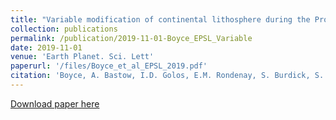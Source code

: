 ```yaml
---
title: "Variable modification of continental lithosphere during the Proterozoic Grenville orogeny: Evidence from teleseismic P-wave tomography"
collection: publications
permalink: /publication/2019-11-01-Boyce_EPSL_Variable
date: 2019-11-01
venue: 'Earth Planet. Sci. Lett'
paperurl: '/files/Boyce_et_al_EPSL_2019.pdf'
citation: 'Boyce, A. Bastow, I.D. Golos, E.M. Rondenay, S. Burdick, S. Van der Hilst, R.D. (2019). Variable modification of continental lithosphere during the Proterozoic Grenville orogeny: Evidence from teleseismic P-wave tomography. Earth Planet. Sci. Lett. 525, 115736. https://doi.org/10.1016/j.epsl.2019.115763'
---
```


<a href='/files/Boyce_et_al_EPSL_2019.pdf'>Download paper here</a>

